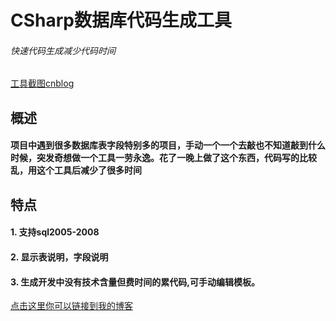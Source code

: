 # CSharp数据库代码生成工具

######	快速代码生成减少代码时间

[工具截图cnblog](http://www.cnblogs.com/yuefengkai/p/3927101.html)<br />

## 概述

#### 项目中遇到很多数据库表字段特别多的项目，手动一个一个去敲也不知道敲到什么时候，突发奇想做一个工具一劳永逸。花了一晚上做了这个东西，代码写的比较乱，用这个工具后减少了很多时间

## 特点

#### 1. 支持sql2005-2008


#### 2. 显示表说明，字段说明


#### 3. 生成开发中没有技术含量但费时间的累代码,可手动编辑模板。

[点击这里你可以链接到我的博客](http://www.gaozengzhi.cn)<br />

